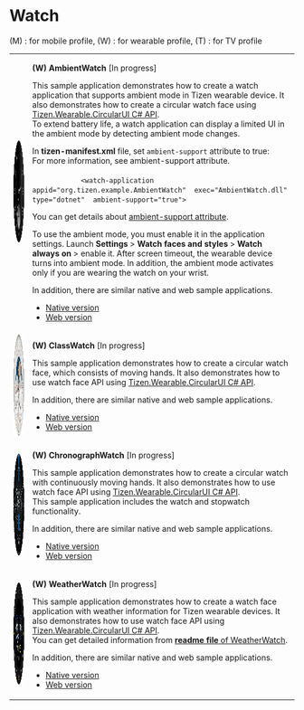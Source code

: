 # Watch

(M) : for mobile profile, (W) : for wearable profile, (T) : for TV profile
<table>
	<tbody>
		<tr>
			<td><img alt="" height="180" src="media/wambientwatch.png" width="180"/></td>
			<td>
			<p><strong>(W) AmbientWatch</strong> [In progress]</p>
			<p>This sample application demonstrates how to create a watch application that supports ambient mode in Tizen wearable device. It also demonstrates how to create a circular watch face using <a href="https://github.com/Samsung/Tizen.CircularUI/" target="_blank">Tizen.Wearable.CircularUI C# API</a>.<br>
			To extend battery life, a watch application can display a limited UI in the ambient mode by detecting ambient mode changes.<br>
			</p>
			<p>In <strong>tizen-manifest.xml</strong> file, set <code>ambient-support</code> attribute to true:<br>
			For more information, see ambient-support attribute.
			<br>
			<code>
			&lt;watch-application appid&equals;&quot;org.tizen.example.AmbientWatch&quot;  exec&equals;&quot;AmbientWatch.dll&quot; type&equals;&quot;dotnet&quot;  ambient-support&equals;&quot;true&quot;&gt;</code>
			</p>
			<p>
			You can get details about <a href="../../../tizen-studio/native-tools/manifest-text-editor.md" target="_blank">ambient-support attribute</a>.
			</p>
			<p>
			To use the ambient mode, you must enable it in the application settings. Launch <strong>Settings</strong> > <strong>Watch faces and styles</strong> > <strong>Watch always on</strong> > enable it. After screen timeout, the wearable device turns into ambient mode. In addition, the ambient mode activates only if you are wearing the watch on your wrist.</p>
			<p>In addition, there are similar native and web sample applications.<br>
			<ul>
				<li><a href="https://developer.tizen.org/development/sample/native/Watch/Ambient_Analog_Watch" target="_blank">Native version</a></li>
				<li><a href="https://developer.tizen.org/development/sample/web/Watch/Ambient_Watch" target="_blank">Web version</a></li>
			</ul></p>
			</td>
		</tr>
		<tr>
			<td><img alt="" height="180" src="media/wclassicwatch.png" width="180"/></td>
			<td>
			<p><strong>(W) ClassWatch</strong> [In progress]</p>
			<p>This sample application demonstrates how to create a circular watch face, which consists of moving hands. It also demonstrates how to use watch face API using <a href="https://github.com/Samsung/Tizen.CircularUI/" target="_blank">Tizen.Wearable.CircularUI C# API</a>.</p>
			<p>In addition, there are similar native and web sample applications.<br>
			<ul>
				<li><a href="https://developer.tizen.org/development/sample/native/Watch/Classic_Watch" target="_blank">Native version</a></li>
				<li><a href="https://developer.tizen.org/development/sample/web/Watch/Classic_Watch" target="_blank">Web version</a></li>
			</ul></p>
			</td>
		</tr>
		<tr>
			<td><img alt="" height="180" src="media/wchronograph.png" width="180"/></td>
			<td>
			<p><strong>(W) ChronographWatch</strong> [In progress]</p>
			<p>This sample application demonstrates how to create a circular watch with continuously moving hands. It also demonstrates how to use watch face API using <a href="https://github.com/Samsung/Tizen.CircularUI/" target="_blank">Tizen.Wearable.CircularUI C# API</a>.<br>
            This sample application includes the watch and stopwatch functionality.</p>
			<p>In addition, there are similar native and web sample applications.<br>
			<ul>
				<li><a href="https://developer.tizen.org/development/sample/native/Watch/Chronograph_Watch" target="_blank">Native version</a></li>
				<li><a href="https://developer.tizen.org/development/sample/web/Watch/Chronograph_Watch" target="_blank">Web version</a></li>
			</ul></p>
			</td>
		</tr>
		<tr>
			<td><img alt="" height="180" src="media/wweatherwatch.png" width="180"/></td>
			<td>
			<p><strong>(W) WeatherWatch</strong> [In progress]</p>
			<p>This sample application demonstrates how to create a watch face application with weather information for Tizen wearable devices. It also demonstrates how to use watch face API using <a href="https://github.com/Samsung/Tizen.CircularUI/" target="_blank">Tizen.Wearable.CircularUI C# API</a>.<br>
			You can get detailed information from <a href="https://github.com/Samsung/Tizen-CSharp-Samples/blob/master/Wearable/WeatherWatch/README.md" target="_blank"><strong>readme file</strong> of WeatherWatch</a>.</p>
			<p>In addition, there are similar native and web sample applications.<br>
			<ul>
				<li><a href="https://developer.tizen.org/development/sample/native/Watch/Weather_Watch" target="_blank">Native version</a></li>
				<li><a href="https://developer.tizen.org/development/sample/web/Watch/Weather_Watch" target="_blank">Web version</a></li>
			</ul></p>
			</td>
		</tr>		
	</tbody>
</table>